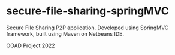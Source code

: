 # secure-file-sharing-springMVC
Secure File Sharing P2P application. Developed using SpringMVC framework, built using Maven on Netbeans IDE.

OOAD Project 2022
